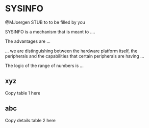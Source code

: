 SYSINFO
=======

@MJoergen STUB to to be filled by you

SYSINFO is a mechanism that is meant to ....

The advantages are ...

... we are distinguishing between the hardware platform itself, the
peripherals and the capabilities that certain peripherals are having ...

The logic of the range of numbers is ...


xyz
---

Copy table 1 here

abc
---

Copy details table 2 here

